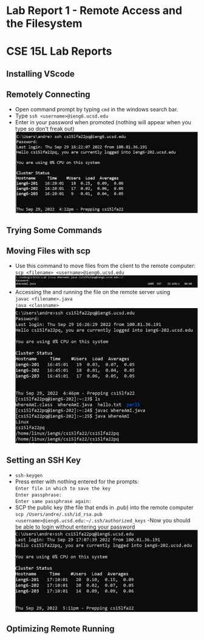 # Lab Report 1 - Remote Access and the Filesystem

# CSE 15L Lab Reports

## Installing VScode

## Remotely Connecting
- Open command prompt by typing `cmd` in the windows search bar.
- Type ``ssh <username>@ieng6.ucsd.edu`` 
- Enter in your password when promoted (nothing will appear when you type so don't freak out)\
![Image](remote1.png)

## Trying Some Commands

## Moving Files with scp
- Use this command to move files from the client to the remote computer: ``scp <filename> <username>@ieng6.ucsd.edu ``
![Image](scp1.png)
- Accessing the and running the file on the remote server using\
``javac <filename>.java``\
``java <classname>``\
![Image](scp2.png)

## Setting an SSH Key
- ``ssh-keygen``
- Press enter with nothing entered for the prompts: \
``Enter file in which to save the key``\
``Enter passphrase:``\
``Enter same passphrase again: ``
- SCP the public key (the file that ends in .pub) into the remote computer\
``scp /Users/andre/.ssh/id_rsa.pub <username>@ieng6.ucsd.edu:~/.ssh/authorized_keys``
-Now you should be able to login without entering your password
![Image](ssh1.png)

## Optimizing Remote Running
